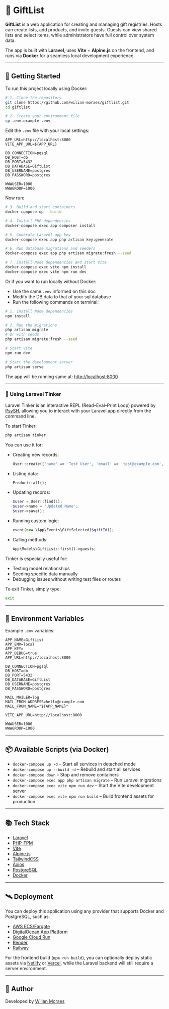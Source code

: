 # 🎁 GiftList

**GiftList** is a web application for creating and managing gift registries. Hosts can create lists, add products, and invite guests. Guests can view shared lists and select items, while administrators have full control over system data.

The app is built with **Laravel**, uses **Vite** + **Alpine.js** on the frontend, and runs via **Docker** for a seamless local development experience.

---

## 🚀 Getting Started

To run this project locally using Docker:

```bash
# 1. Clone the repository
git clone https://github.com/wilian-moraes/giftlist.git
cd giftlist

# 2. Create your environment file
cp .env.example .env
```

Edit the `.env` file with your local settings:

```env
APP_URL=http://localhost:8000
VITE_APP_URL=${APP_URL}

DB_CONNECTION=pgsql
DB_HOST=db
DB_PORT=5432
DB_DATABASE=GiftList
DB_USERNAME=postgres
DB_PASSWORD=postgres

WWWUSER=1000
WWWGROUP=1000
```

Now run:

```bash
# 3. Build and start containers
docker-compose up --build

# 4. Install PHP dependencies
docker-compose exec app composer install

# 5. Generate Laravel app key
docker-compose exec app php artisan key:generate

# 6. Run database migrations and seeders
docker-compose exec app php artisan migrate:fresh --seed

# 7. Install Node dependencies and start Vite
docker-compose exec vite npm install
docker-compose exec vite npm run dev
```

Or if you want to run locally without Docker:

- Use the same `.env` informed on this doc
- Modify the DB data to that of your sql database
- Run the following commands on terminal:

```bash
# 1. Install Node dependencies
npm install

# 2. Run the migrations
php artisan migrate
# Or with seeds
php artisan migrate:fresh --seed

# Start Vite
npm run dev

# Start the development server
php artisan serve
```

The app will be running same at: [http://localhost:8000](http://localhost:8000)

---

### 🧪 Using Laravel Tinker

Laravel Tinker is an interactive REPL (Read–Eval–Print Loop) powered by [PsySH](https://psysh.org), allowing you to interact with your Laravel app directly from the command line.

To start Tinker:

```bash
php artisan tinker
```

You can use it for:

- Creating new records:
  ```php
  User::create(['name' => 'Test User', 'email' => 'test@example.com', 'password' => bcrypt('password')]);
  ```

- Listing data:
  ```php
  Product::all();
  ```

- Updating records:
  ```php
  $user = User::find(1);
  $user->name = 'Updated Name';
  $user->save();
  ```

- Running custom logic:
  ```php
  event(new \App\Events\GiftSelected($giftId));
  ```

- Calling methods:
  ```php
  App\Models\GiftList::first()->guests;
  ```

Tinker is especially useful for:
- Testing model relationships
- Seeding specific data manually
- Debugging issues without writing test files or routes

To exit Tinker, simply type:

```bash
exit
```

---

## 📁 Environment Variables

Example `.env` variables:

```env
APP_NAME=GiftList
APP_ENV=local
APP_KEY=
APP_DEBUG=true
APP_URL=http://localhost:8000

DB_CONNECTION=pgsql
DB_HOST=db
DB_PORT=5432
DB_DATABASE=GiftList
DB_USERNAME=postgres
DB_PASSWORD=postgres

MAIL_MAILER=log
MAIL_FROM_ADDRESS=hello@example.com
MAIL_FROM_NAME="${APP_NAME}"

VITE_APP_URL=http://localhost:8000

WWWUSER=1000
WWWGROUP=1000
```

---

## 📦 Available Scripts (via Docker)

- `docker-compose up -d` – Start all services in detached mode  
- `docker-compose up --build -d` – Rebuild and start all services  
- `docker-compose down` – Stop and remove containers  
- `docker-compose exec app php artisan migrate` – Run Laravel migrations  
- `docker-compose exec vite npm run dev` – Start the Vite development server  
- `docker-compose exec vite npm run build` – Build frontend assets for production  

---

## 📚 Tech Stack

- [Laravel](https://laravel.com)
- [PHP-FPM](https://www.php.net/manual/en/install.fpm.php)
- [Vite](https://vitejs.dev)
- [Alpine.js](https://alpinejs.dev)
- [TailwindCSS](https://tailwindcss.com)
- [Axios](https://axios-http.com)
- [PostgreSQL](https://www.postgresql.org)
- [Docker](https://www.docker.com)

---

## 🛰️ Deployment

You can deploy this application using any provider that supports Docker and PostgreSQL, such as:

- [AWS ECS/Fargate](https://aws.amazon.com/ecs/)
- [DigitalOcean App Platform](https://www.digitalocean.com/products/app-platform)
- [Google Cloud Run](https://cloud.google.com/run)
- [Render](https://render.com)
- [Railway](https://railway.app)

For the frontend build (`npm run build`), you can optionally deploy static assets via [Netlify](https://www.netlify.com/) or [Vercel](https://vercel.com), while the Laravel backend will still require a server environment.

---

## 👤 Author

Developed by [Wilian Moraes](https://github.com/wilian-moraes)

